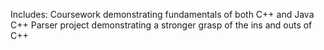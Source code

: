 Includes: 
Coursework demonstrating fundamentals of both C++ and Java
C++ Parser project demonstrating a stronger grasp of the ins and outs of C++
